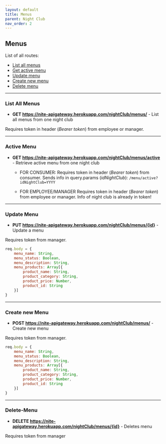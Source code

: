 ```yaml
---
layout: default
title: Menus
parent: Night Club
nav_order: 2
---
```



## Menus

List of all routes:
* [List all menus](#List-All-Menus)
* [Get active menu](#Active-Menu)
* [Update menu](#Update-Menu)
* [Create new menu](#Create-new-Menu)
* [Delete menu](#Delete-Menu)

___

### List All Menus

* **GET https://nite-apigateway.herokuapp.com/nightClub/menus/** - List all menus from one night club

Requires token in header (*Bearer token*) from employee or manager.


___

### Active Menu

* **GET https://nite-apigateway.herokuapp.com/nightClub/menus/active** - Retrieve active menu from one night club

    * FOR CONSUMER:
        Requires token in header (*Bearer token*) from consumer.
        Sends info in query.params (*idNightClub*): `/menu/active?idNightClub=YYYY`
    
    * FOR EMPLOYEE/MANAGER
        Requires token in header (*Bearer token*) from employee or manager.
        Info of night club is already in token!

___

### Update Menu

* **PUT https://nite-apigateway.herokuapp.com/nightClub/menus/{id}** - Update a menu

Requires token from manager.

```js
req.body = {
    menu_name: String,
    menu_status: Boolean,
    menu_description: String,
    menu_products: Array[{
        product_name: String,
        product_category: String,
        product_price: Number,
        product_id: String
    }]
}
```

___

### Create new Menu
* **POST https://nite-apigateway.herokuapp.com/nightClub/menus/** - Create new menu

Requires token from manager.

```js
req.body = {
    menu_name: String,
    menu_status: Boolean,
    menu_description: String,
    menu_products: Array[{
        product_name: String,
        product_category: String,
        product_price: Number,
        product_id: String
    }]
}
```

___

### Delete-Menu
* **DELETE https://nite-apigateway.herokuapp.com/nightClub/menus/{id}** - Deletes menu

Requires token from manager
